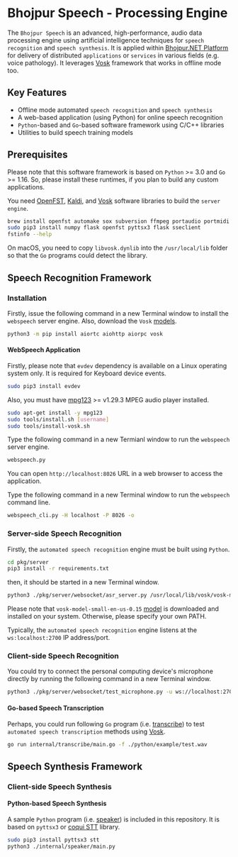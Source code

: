 # Bhojpur Speech - Processing Engine

The `Bhojpur Speech` is an advanced, high-performance, audio data processing engine using
artificial intelligence techniques for `speech recognition` and `speech synthesis`. It is
applied within [Bhojpur.NET Platform](https://github.com/bhojpur/platform/) for delivery
of distributed `applications` or `services` in various fields (e.g. voice pathology). It
leverages [Vosk](http://alphacephei.com/vosk/) framework that works in offline mode too.

## Key Features

- Offline mode automated `speech recognition` and `speech synthesis`
- A web-based application (using Python) for online speech recognition
- `Python`-based and `Go`-based software framework using C/C++ libraries
- Utilities to build speech training models

## Prerequisites

Please note that this software framework is based on `Python` >= 3.0 and `Go` >= 1.16. So,
please install these runtimes, if you plan to build any custom applications.

You need [OpenFST](https://www.openfst.org), [Kaldi](https://github.com/kaldi-asr/kaldi),
and [Vosk](http://alphacephei.com/vosk/) software libraries to build the `server engine`.

```bash
brew install openfst automake sox subversion ffmpeg portaudio portmidi mpg123
sudo pip3 install numpy flask openfst pyttsx3 flask sseclient
fstinfo --help
```

On macOS, you need to copy `libvosk.dynlib` into the `/usr/local/lib` folder so that the
`Go` programs could detect the library.

## Speech Recognition Framework

### Installation

Firstly, issue the following command in a new Terminal window to install the `webspeech`
server engine. Also, download the `Vosk` [models](https://alphacephei.com/vosk/models).

```bash
python3 -m pip install aiortc aiohttp aiorpc vosk
```

#### WebSpeech Application

Firstly, please note that `evdev` dependency is available on a Linux operating system only.
It is required for Keyboard device events.

```bash
sudo pip3 install evdev
```

Also, you must have [mpg123](https://www.mpg123.de) >= v1.29.3 MPEG audio player installed.

```bash
sudo apt-get install -y mpg123
sudo tools/install.sh [username]
sudo tools/install-vosk.sh
```

Type the following command in a new Termianl window to run the `webspeech` server engine.

```bash
webspeech.py
```

You can open `http://localhost:8026` URL in a web browser to access the application.

Type the following command in a new Terminal window to run the `webspeech` command line.

```bash
webspeech_cli.py -H localhost -P 8026 -o
```

### Server-side Speech Recognition

Firstly, the `automated speech recognition` engine must be built using `Python`.

```bash
cd pkg/server
pip3 install -r requirements.txt
```

then, it should be started in a new Terminal window.

```bash
python3 ./pkg/server/websocket/asr_server.py /usr/local/lib/vosk/vosk-model-small-en-us-0.15
```

Please note that `vosk-model-small-en-us-0.15` [model](https://alphacephei.com/vosk/models)
is downloaded and installed on your system. Otherwise, please specify your own PATH.

Typically, the `automated speech recognition` engine listens at the `ws:localhost:2700` IP
address/port.

### Client-side Speech Recognition

You could try to connect the personal computing device's microphone directly by running
the following command in a new Terminal window.

```bash
python3 ./pkg/server/websocket/test_microphone.py -u ws://localhost:2700
```

#### Go-based Speech Transcription

Perhaps, you could run following `Go` program (i.e. [transcribe](internal/transcribe/main.go))
to test `automated speech transcription` methods using [Vosk](http://alphacephei.com/vosk/).

```bash
go run internal/transcribe/main.go -f ./python/example/test.wav
```

## Speech Synthesis Framework

### Client-side Speech Synthesis

#### Python-based Speech Synthesis

A sample `Python` program (i.e. [speaker](internal/speaker/main.py)) is included in this
repository. It is based on `pyttsx3` or [coqui STT](https://github.com/coqui-ai/STT) library.

```bash
sudo pip3 install pyttsx3 stt
python3 ./internal/speaker/main.py
```
